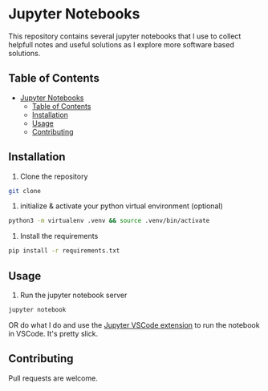 # Jupyter Notebooks

This repository contains several jupyter notebooks that I use to collect helpfull notes and useful solutions as I explore more software based solutions.

## Table of Contents

- [Jupyter Notebooks](#jupyter-notebooks)
  - [Table of Contents](#table-of-contents)
  - [Installation](#installation)
  - [Usage](#usage)
  - [Contributing](#contributing)

## Installation

1. Clone the repository

```bash
git clone
```

1. initialize & activate your python virtual environment (optional)

```bash
python3 -m virtualenv .venv && source .venv/bin/activate
```

1. Install the requirements

```bash
pip install -r requirements.txt
```

## Usage

1. Run the jupyter notebook server

```bash
jupyter notebook
```

OR do what I do and use the [Jupyter VSCode extension](https://marketplace.visualstudio.com/items?itemName=ms-toolsai.jupyter) to run the notebook in VSCode. It's pretty slick.

## Contributing

Pull requests are welcome.
